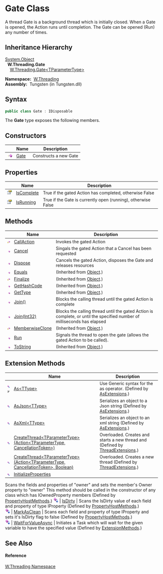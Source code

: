 Gate Class
==========
   A thread Gate is a background thread which is initially closed. When a Gate is opened, the Action runs until completion. The Gate can be opened (Run) any number of times.


Inheritance Hierarchy
---------------------
[System.Object][1]  
  **W.Threading.Gate**  
    [W.Threading.Gate&lt;TParameterType>][2]  

  **Namespace:**  [W.Threading][3]  
  **Assembly:**  Tungsten (in Tungsten.dll)

Syntax
------

```csharp
public class Gate : IDisposable
```

The **Gate** type exposes the following members.


Constructors
------------

                 | Name      | Description           
---------------- | --------- | --------------------- 
![Public method] | [Gate][4] | Constructs a new Gate 


Properties
----------

                   | Name            | Description                                                   
------------------ | --------------- | ------------------------------------------------------------- 
![Public property] | [IsComplete][5] | True if the gated Action has completed, otherwise False       
![Public property] | [IsRunning][6]  | True if the Gate is currently open (running), otherwise False 


Methods
-------

                    | Name                  | Description                                                                                                             
------------------- | --------------------- | ----------------------------------------------------------------------------------------------------------------------- 
![Protected method] | [CallAction][7]       | Invokes the gated Action                                                                                                
![Public method]    | [Cancel][8]           | Singals the gated Action that a Cancel has been requested                                                               
![Public method]    | [Dispose][9]          | Cancels the gated Action, disposes the Gate and releases resources                                                      
![Public method]    | [Equals][10]          | (Inherited from [Object][1].)                                                                                           
![Protected method] | [Finalize][11]        | (Inherited from [Object][1].)                                                                                           
![Public method]    | [GetHashCode][12]     | (Inherited from [Object][1].)                                                                                           
![Public method]    | [GetType][13]         | (Inherited from [Object][1].)                                                                                           
![Public method]    | [Join()][14]          | Blocks the calling thread until the gated Action is complete                                                            
![Public method]    | [Join(Int32)][15]     | Blocks the calling thread until the gated Action is complete, or until the specified number of milliseconds has elapsed 
![Protected method] | [MemberwiseClone][16] | (Inherited from [Object][1].)                                                                                           
![Public method]    | [Run][17]             | Signals the thread to open the gate (allows the gated Action to be called).                                             
![Public method]    | [ToString][18]        | (Inherited from [Object][1].)                                                                                           


Extension Methods
-----------------

                                          | Name                                                                                         | Description                                                                                                                                                                                                                      
----------------------------------------- | -------------------------------------------------------------------------------------------- | -------------------------------------------------------------------------------------------------------------------------------------------------------------------------------------------------------------------------------- 
![Public Extension Method]![Code example] | [As&lt;TType>][19]                                                                           | Use Generic syntax for the as operator. (Defined by [AsExtensions][20].)                                                                                                                                                         
![Public Extension Method]                | [AsJson&lt;TType>][21]                                                                       | Serializes an object to a Json string (Defined by [AsExtensions][20].)                                                                                                                                                           
![Public Extension Method]                | [AsXml&lt;TType>][22]                                                                        | Serializes an object to an xml string (Defined by [AsExtensions][20].)                                                                                                                                                           
![Public Extension Method]                | [CreateThread&lt;TParameterType>(Action&lt;TParameterType, CancellationToken>)][23]          | Overloaded. Creates and starts a new thread and (Defined by [ThreadExtensions][24].)                                                                                                                                             
![Public Extension Method]                | [CreateThread&lt;TParameterType>(Action&lt;TParameterType, CancellationToken>, Boolean)][25] | Overloaded. Creates a new thread (Defined by [ThreadExtensions][24].)                                                                                                                                                            
![Public Extension Method]                | [InitializeProperties][26]                                                                   | 
Scans the fields and properties of "owner" and sets the member's Owner property to "owner" This method should be called in the constructor of any class which has IOwnedProperty members
 (Defined by [PropertyHostMethods][27].) 
![Public Extension Method]                | [IsDirty][28]                                                                                | 
Scans the IsDirty value of each field and property of type IProperty
 (Defined by [PropertyHostMethods][27].)                                                                                                                 
![Public Extension Method]                | [MarkAsClean][29]                                                                            | 
Scans each field and property of type IProperty and sets it's IsDirty flag to false
 (Defined by [PropertyHostMethods][27].)                                                                                                  
![Public Extension Method]                | [WaitForValueAsync][30]                                                                      | Initiates a Task which will wait for the given variable to have the specified value (Defined by [ExtensionMethods][31].)                                                                                                         


See Also
--------

#### Reference
[W.Threading Namespace][3]  

[1]: http://msdn.microsoft.com/en-us/library/e5kfa45b
[2]: ../Gate_1/README.md
[3]: ../README.md
[4]: _ctor.md
[5]: IsComplete.md
[6]: IsRunning.md
[7]: CallAction.md
[8]: Cancel.md
[9]: Dispose.md
[10]: http://msdn.microsoft.com/en-us/library/bsc2ak47
[11]: http://msdn.microsoft.com/en-us/library/4k87zsw7
[12]: http://msdn.microsoft.com/en-us/library/zdee4b3y
[13]: http://msdn.microsoft.com/en-us/library/dfwy45w9
[14]: Join.md
[15]: Join_1.md
[16]: http://msdn.microsoft.com/en-us/library/57ctke0a
[17]: Run.md
[18]: http://msdn.microsoft.com/en-us/library/7bxwbwt2
[19]: ../../W/AsExtensions/As__1.md
[20]: ../../W/AsExtensions/README.md
[21]: ../../W/AsExtensions/AsJson__1.md
[22]: ../../W/AsExtensions/AsXml__1.md
[23]: ../ThreadExtensions/CreateThread__1.md
[24]: ../ThreadExtensions/README.md
[25]: ../ThreadExtensions/CreateThread__1_1.md
[26]: ../../W/PropertyHostMethods/InitializeProperties.md
[27]: ../../W/PropertyHostMethods/README.md
[28]: ../../W/PropertyHostMethods/IsDirty.md
[29]: ../../W/PropertyHostMethods/MarkAsClean.md
[30]: ../../W/ExtensionMethods/WaitForValueAsync.md
[31]: ../../W/ExtensionMethods/README.md
[Public method]: ../../_icons/pubmethod.gif "Public method"
[Public property]: ../../_icons/pubproperty.gif "Public property"
[Protected method]: ../../_icons/protmethod.gif "Protected method"
[Public Extension Method]: ../../_icons/pubextension.gif "Public Extension Method"
[Code example]: ../../_icons/CodeExample.png "Code example"